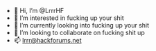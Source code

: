 - 👋 Hi, I’m @LrrrHF
- 👀 I’m interested in fucking up your shit
- 🌱 I’m currently looking into fucking up your shit
- 💞️ I’m looking to collaborate on fucking shit up
- 📫 lrrr@hackforums.net
